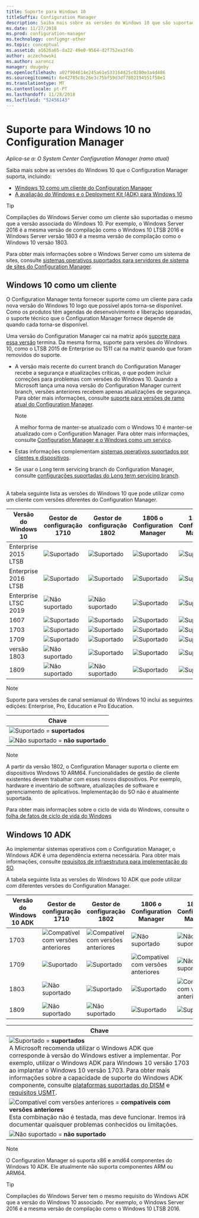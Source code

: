 ```yaml
---
title: Suporte para Windows 10
titleSuffix: Configuration Manager
description: Saiba mais sobre as versões do Windows 10 que são suportadas como clientes ou para o OSD com o System Center Configuration Manager
ms.date: 11/27/2018
ms.prod: configuration-manager
ms.technology: configmgr-other
ms.topic: conceptual
ms.assetid: a1626a65-da22-49e0-9564-d2f752ea3f4b
author: aczechowski
ms.author: aaroncz
manager: dougeby
ms.openlocfilehash: a02f904614e245a61e533164d25c0280e3a4d486
ms.sourcegitcommit: 6e42785c8c26e3c75bf59d3df7802194551f58e1
ms.translationtype: MT
ms.contentlocale: pt-PT
ms.lasthandoff: 11/28/2018
ms.locfileid: "52456143"
---
```

# <a name="support-for-windows-10-in-configuration-manager"></a>Suporte para Windows 10 no Configuration Manager  

*Aplica-se a: O System Center Configuration Manager (ramo atual)*


Saiba mais sobre as versões do Windows 10 que o Configuration Manager suporta, incluindo:
 -  [Windows 10 como um cliente do Configuration Manager](#windows-10-as-a-client)
 -  [A avaliação do Windows e o Deployment Kit (ADK) para Windows 10](#windows-10-adk)

> [!Tip]
> Compilações do Windows Server como um cliente são suportadas o mesmo que a versão associada do Windows 10. Por exemplo, o Windows Server 2016 é a mesma versão de compilação como o Windows 10 LTSB 2016 e Windows Server versão 1803 é a mesma versão de compilação como o Windows 10 versão 1803.
> 
> Para obter mais informações sobre o Windows Server como um sistema de sites, consulte [sistemas operativos suportados para servidores de sistema de sites do Configuration Manager](/sccm/core/plan-design/configs/supported-operating-systems-for-site-system-servers#the-server-core-installation-of-windows-server-version-1803).



## <a name="windows-10-as-a-client"></a>Windows 10 como um cliente

O Configuration Manager tenta fornecer suporte como um cliente para cada nova versão do Windows 10 logo que possível após torna-se disponível. Como os produtos têm agendas de desenvolvimento e liberação separadas, o suporte técnico que o Configuration Manager fornece depende de quando cada torna-se disponível.

Uma versão do Configuration Manager cai na matriz após [suporte para essa versão](/sccm/core/servers/manage/current-branch-versions-supported) termina. Da mesma forma, suporte para versões do Windows 10, como o LTSB 2015 de Enterprise ou 1511 cai na matriz quando que foram removidos do suporte.

-   A versão mais recente do current branch do Configuration Manager recebe a segurança e atualizações críticas, o que podem incluir correções para problemas com versões do Windows 10. Quando a Microsoft lança uma nova versão do Configuration Manager current branch, versões anteriores recebem apenas atualizações de segurança. Para obter mais informações, consulte [suporte para versões de ramo atual do Configuration Manager](/sccm/core/servers/manage/current-branch-versions-supported).  

    > [!Note]  
    > A melhor forma de manter-se atualizado com o Windows 10 é manter-se atualizado com o Configuration Manager. Para obter mais informações, consulte [Configuration Manager e o Windows como um serviço](/sccm/core/understand/configuration-manager-and-windows-as-service).  

-   Estas informações complementam [sistemas operativos suportados por clientes e dispositivos](/sccm/core/plan-design/configs/supported-operating-systems-for-clients-and-devices).  

-   Se usar o Long term servicing branch do Configuration Manager, consulte [configurações suportadas do Long term servicing branch](/sccm/core/understand/supported-configurations-for-ltsb).  

<br/>
A tabela seguinte lista as versões do Windows 10 que pode utilizar como um cliente com versões diferentes do Configuration Manager.

| Versão do Windows 10 | Gestor de configuração 1710 | Gestor de configuração 1802 | 1806 o Configuration Manager | 1810 o Configuration Manager |
|---------------------|-----|-----|-----|-----|
| Enterprise 2015 LTSB <!--10/14/2025-->   | ![Suportado](media/green_check.png) | ![Suportado](media/green_check.png) | ![Suportado](media/green_check.png) | ![Suportado](media/green_check.png) |
| Enterprise 2016 LTSB <!--10/13/2026-->   | ![Suportado](media/green_check.png) | ![Suportado](media/green_check.png) | ![Suportado](media/green_check.png) | ![Suportado](media/green_check.png) |
| Enterprise LTSC 2019 <!--10/10/2028-->   | ![Não suportado](media/Red_X.png)   | ![Não suportado](media/Red_X.png)   | ![Suportado](media/green_check.png) | ![Suportado](media/green_check.png) |
| 1607   <!--04/09/2019-->   | ![Suportado](media/green_check.png) | ![Suportado](media/green_check.png) | ![Suportado](media/green_check.png) | ![Suportado](media/green_check.png) |
| 1703   <!--10/08/2019-->   | ![Suportado](media/green_check.png) | ![Suportado](media/green_check.png) | ![Suportado](media/green_check.png) | ![Suportado](media/green_check.png) |
| 1709   <!--04/14/2020-->   | ![Suportado](media/green_check.png) | ![Suportado](media/green_check.png) | ![Suportado](media/green_check.png) | ![Suportado](media/green_check.png) |
| versão 1803   <!--11/10/2020-->   | ![Não suportado](media/Red_X.png) | ![Suportado](media/green_check.png) | ![Suportado](media/green_check.png) | ![Suportado](media/green_check.png) |
| 1809   <!--04/12/2021?-->   | ![Não suportado](media/Red_X.png) | ![Não suportado](media/Red_X.png) | ![Suportado](media/green_check.png) | ![Suportado](media/green_check.png) |

<!-- lifecycle reference: https://support.microsoft.com/help/13853/windows-lifecycle-fact-sheet -->

> [!Note]  
> Suporte para versões de canal semianual do Windows 10 inclui as seguintes edições: Enterprise, Pro, Education e Pro Education.   

| Chave |
|--|
| ![Suportado](media/green_check.png) = **suportados**  |
| ![Não suportado](media/Red_X.png) = **não suportado** |

 > [!NOTE]  
 > A partir da versão 1802, o Configuration Manager suporta o cliente em dispositivos Windows 10 ARM64. Funcionalidades de gestão de cliente existentes devem trabalhar com esses novos dispositivos. Por exemplo, hardware e inventário de software, atualizações de software e gerenciamento de aplicativos. Implementação do SO não é atualmente suportada. <!-- 1353704 --> 

Para obter mais informações sobre o ciclo de vida do Windows, consulte o [folha de fatos de ciclo de vida do Windows](https://support.microsoft.com/help/13853/windows-lifecycle-fact-sheet)



## <a name="windows-10-adk"></a>Windows 10 ADK

Ao implementar sistemas operativos com o Configuration Manager, o Windows ADK é uma dependência externa necessária. Para obter mais informações, consulte [requisitos de infraestrutura para implementação do SO](/sccm/osd/plan-design/infrastructure-requirements-for-operating-system-deployment#windows-adk-for-windows-10).

A tabela seguinte lista as versões do Windows 10 ADK que pode utilizar com diferentes versões do Configuration Manager.

| Versão do Windows 10 ADK  | Gestor de configuração 1710 | Gestor de configuração 1802 | 1806 o Configuration Manager | 1810 o Configuration Manager |
|--------------------|-----|-----|-----|-----|
| 1703  | ![Compatível com versões anteriores](media/blue_compat.png) | ![Compatível com versões anteriores](media/blue_compat.png) | ![Não suportado](media/Red_X.png) | ![Não suportado](media/Red_X.png) |
| 1709  | ![Suportado](media/green_check.png) | ![Suportado](media/green_check.png) | ![Compatível com versões anteriores](media/blue_compat.png) | ![Não suportado](media/Red_X.png)   |
| 1803  | ![Não suportado](media/Red_X.png) | ![Suportado](media/green_check.png) | ![Suportado](media/green_check.png) | ![Compatível com versões anteriores](media/blue_compat.png) |
| 1809  | ![Não suportado](media/Red_X.png) | ![Não suportado](media/Red_X.png) | ![Suportado](media/green_check.png) | ![Suportado](media/green_check.png) |

|Chave|
|--|
| ![Suportado](media/green_check.png) = **suportados** <br/> A Microsoft recomenda utilizar o Windows ADK que corresponde à versão do Windows estiver a implementar. Por exemplo, utilizar o Windows ADK para Windows 10 versão 1703 ao implantar o Windows 10 versão 1703. Para obter mais informações sobre a capacidade de suporte do Windows ADK componente, consulte [plataformas suportadas do DISM](https://docs.microsoft.com/windows-hardware/manufacture/desktop/dism-supported-platforms) e [requisitos USMT](https://docs.microsoft.com/windows/deployment/usmt/usmt-requirements#bkmk-1). |
| ![Compatível com versões anteriores](media/blue_compat.png)  = **compatíveis com versões anteriores** <br/> Esta combinação não é testada, mas deve funcionar. Iremos irá documentar quaisquer problemas conhecidos ou limitações. |
| ![Não suportado](media/Red_X.png) = **não suportado** |

 > [!Note]  
 > O Configuration Manager só suporta x86 e amd64 componentes do Windows 10 ADK. Ele atualmente não suporta componentes ARM ou ARM64. 

> [!Tip]
> Compilações do Windows Server tem o mesmo requisito do Windows ADK que a versão do Windows 10 associado. Por exemplo, o Windows Server 2016 é a mesma versão de compilação como o Windows 10 LTSB 2016.
